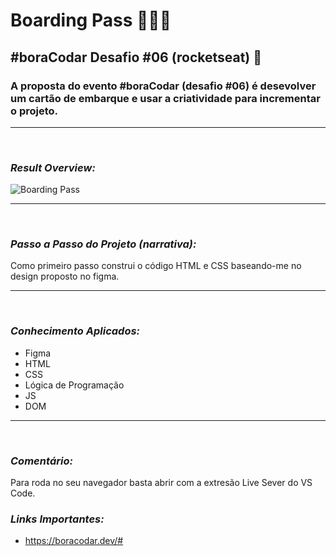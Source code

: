 # **Boarding Pass** 🛫🛫🛫

## **#boraCodar Desafio #06 (rocketseat)** 🚀

### A proposta do evento #boraCodar (desafio #06) é desevolver um cartão de embarque e usar a criatividade para incrementar o projeto.

---

<br>

### _Result Overview:_

![Boarding Pass](./assets/img/)

---

<br>

### _Passo a Passo do Projeto (narrativa):_

Como primeiro passo construi o código HTML e CSS baseando-me no design proposto no figma.

---

<br>

### _Conhecimento Aplicados:_

- Figma
- HTML
- CSS
- Lógica de Programação
- JS
- DOM

---

<br>

### _Comentário:_

Para roda no seu navegador basta abrir com a extresão Live Sever do VS Code.

### _Links Importantes:_

- https://boracodar.dev/#
